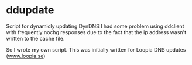 ddupdate
========

Script for dynamicly updating DynDNS
I had some problem using ddclient with frequently nochg responses
due to the fact that the ip address wasn't written to the cache 
file.

So I wrote my own script.
This was initially written for Loopia DNS updates (www.loopia.se)

